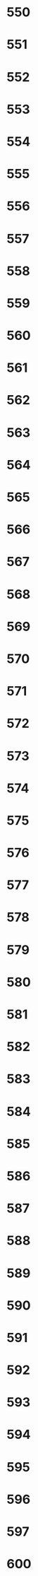 # 550


# 551


# 552


# 553


# 554


# 555


# 556


# 557


# 558


# 559


# 560


# 561


# 562


# 563


# 564


# 565


# 566


# 567


# 568


# 569


# 570


# 571


# 572


# 573


# 574


# 575


# 576


# 577


# 578


# 579


# 580


# 581


# 582


# 583


# 584


# 585


# 586


# 587


# 588


# 589


# 590


# 591


# 592


# 593


# 594


# 595


# 596


# 597


# 600